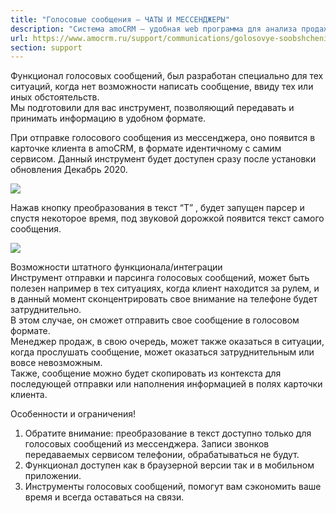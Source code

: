 ```yaml
---
title: "Голосовые сообщения — ЧАТЫ И МЕССЕНДЖЕРЫ"
description: "Система amoCRM – удобная web программа для анализа продаж, доступная в режиме online из любой точки мира! Подробности узнавайте по указанным на сайте телефонам в Москве."
url: https://www.amocrm.ru/support/communications/golosovye-soobshcheniya
section: support
---
```


Функционал голосовых сообщений, был разработан специально для тех ситуаций, когда нет возможности написать сообщение, ввиду тех или иных обстоятельств.   
Мы подготовили для вас инструмент, позволяющий передавать и принимать информацию в удобном формате.

При отправке голосового сообщения из мессенджера, оно появится в карточке клиента в amoCRM, в формате идентичному с самим сервисом. Данный инструмент будет доступен сразу после установки обновления Декабрь 2020.

![](/uploads/2021/02/onlinechats1.png)

Нажав кнопку преобразования в текст “Т” , будет запущен парсер и спустя некоторое время, под звуковой дорожкой появится текст самого сообщения.

![](/uploads/2021/02/onlinechats3.png)

Возможности штатного функционала/интеграции  
Инструмент отправки и парсинга голосовых сообщений, может быть полезен например в тех ситуациях, когда клиент находится за рулем, и в данный момент сконцентрировать свое внимание на телефоне будет затруднительно.  
В этом случае, он сможет отправить свое сообщение в голосовом формате.  
Менеджер продаж, в свою очередь, может также оказаться в ситуации, когда прослушать сообщение, может оказаться затруднительным или вовсе невозможным.  
Также, сообщение можно будет скопировать из контекста для последующей отправки или наполнения информацией в полях карточки клиента.

Особенности и ограничения!  
1. Обратите внимание: преобразование в текст доступно только для голосовых сообщений из мессенджера. Записи звонков передаваемых сервисом телефонии, обрабатываться не будут.  
2. Функционал доступен как в браузерной версии так и в мобильном приложении.  
3. Инструменты голосовых сообщений, помогут вам сэкономить ваше время и всегда оставаться на связи.